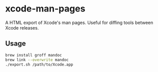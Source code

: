 # xcode-man-pages

A HTML export of Xcode's man pages. Useful for diffing tools between
Xcode releases.

## Usage

```sh
brew install groff mandoc
brew link --overwrite mandoc
./export.sh /path/to/Xcode.app
```
